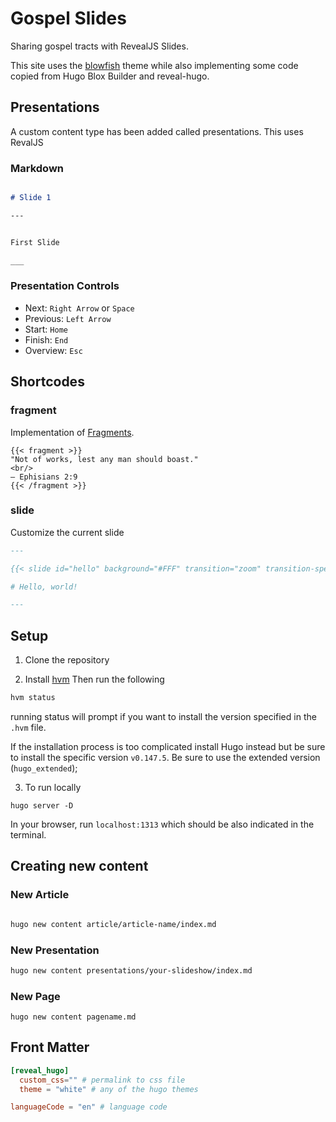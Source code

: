 # Gospel Slides

Sharing gospel tracts with RevealJS Slides.

This site uses the [blowfish](https://github.com/nunocoracao/blowfish) theme while also 
implementing some code copied from Hugo Blox Builder and reveal-hugo.


## Presentations

A custom content type has been added called presentations. This uses RevalJS

### Markdown


```md

# Slide 1

---


First Slide

___

```

### Presentation Controls
- Next: `Right Arrow` or `Space`
- Previous: `Left Arrow`
- Start: `Home`
- Finish: `End`
- Overview: `Esc`


## Shortcodes

### fragment
Implementation of [Fragments](https://revealjs.com/fragments/).
```
{{< fragment >}}
"Not of works, lest any man should boast."  
<br/>
— Ephisians 2:9
{{< /fragment >}}
```

### slide

Customize the current slide

```md
---

{{< slide id="hello" background="#FFF" transition="zoom" transition-speed="fast" >}}

# Hello, world!

---

```





## Setup

1. Clone the repository

2. Install [hvm](https://github.com/jmooring/hvm)
Then run the following
```sh
hvm status  
```
running status will prompt if you want to install the version specified in the `.hvm` file.

If the installation process is too complicated install Hugo instead but be sure to install the specific version `v0.147.5`. Be sure to use the extended version (`hugo_extended`);

3. To run locally

```
hugo server -D 
```

In your browser, run `localhost:1313` which should be also indicated in the terminal.

## Creating new content


### New Article 

```sh

hugo new content article/article-name/index.md
```

### New Presentation
```sh
hugo new content presentations/your-slideshow/index.md
```

### New Page

```
hugo new content pagename.md
```


## Front Matter

```toml
[reveal_hugo]
  custom_css="" # permalink to css file
  theme = "white" # any of the hugo themes

languageCode = "en" # language code


```

